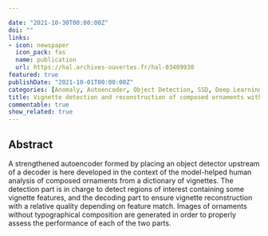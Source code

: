 ```yaml
---

date: "2021-10-30T00:00:00Z"
doi: ""
links:
- icon: newspaper
  icon_pack: fas
  name: publication
  url: https://hal.archives-ouvertes.fr/hal-03409930
featured: true
publishDate: "2021-10-01T00:00:00Z"
categories: [Anomaly, Autoencoder, Object Detection, SSD, Deep Learning, Image Reconstruction, Computer Vision]
title: Vignette detection and reconstruction of composed ornaments with a strengthened autoencoder
commentable: true
show_related: true
---
```


## Abstract

A strengthened autoencoder formed by placing an object detector upstream of a decoder is here developed in the context of the model-helped human analysis of composed ornaments from a dictionary of vignettes. The detection part is in charge to detect regions of interest containing some vignette features, and the decoding part to ensure vignette reconstruction with a relative quality depending on feature match. Images of ornaments without typographical composition are generated in order to properly assess the performance of each of the two parts.

